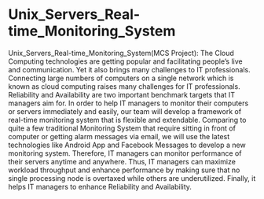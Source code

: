 # Unix_Servers_Real-time_Monitoring_System
Unix_Servers_Real-time_Monitoring_System(MCS Project):  The Cloud Computing technologies are getting popular and facilitating people’s live and communication. Yet it also brings many challenges to IT professionals. Connecting large numbers of computers on a single network which is known as cloud computing raises many challenges for IT professionals. Reliability and Availability are two important benchmark targets that IT managers aim for. In order to help IT managers to monitor their computers or servers immediately and easily, our team will develop a framework of real-time monitoring system that is flexible and extendable. Comparing to quite a few traditional Monitoring System that require sitting in front of computer or getting alarm messages via email, we will use the latest technologies like Android App and Facebook Messages to develop a new monitoring system. Therefore, IT managers can monitor performance of their servers anytime and anywhere. Thus, IT managers can maximize workload throughput and enhance performance by making sure that no single processing node is overtaxed while others are underutilized. Finally, it helps IT managers to enhance Reliability and Availability.
